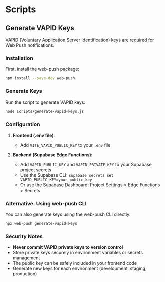 # Scripts

## Generate VAPID Keys

VAPID (Voluntary Application Server Identification) keys are required for Web Push notifications.

### Installation

First, install the web-push package:

```bash
npm install --save-dev web-push
```

### Generate Keys

Run the script to generate VAPID keys:

```bash
node scripts/generate-vapid-keys.js
```

### Configuration

1. **Frontend (.env file)**:
   - Add `VITE_VAPID_PUBLIC_KEY` to your `.env` file

2. **Backend (Supabase Edge Functions)**:
   - Add `VAPID_PUBLIC_KEY` and `VAPID_PRIVATE_KEY` to your Supabase project secrets
   - Use the Supabase CLI: `supabase secrets set VAPID_PUBLIC_KEY=your_public_key`
   - Or use the Supabase Dashboard: Project Settings > Edge Functions > Secrets

### Alternative: Using web-push CLI

You can also generate keys using the web-push CLI directly:

```bash
npx web-push generate-vapid-keys
```

### Security Notes

- **Never commit VAPID private keys to version control**
- Store private keys securely in environment variables or secrets management
- The public key can be safely included in your frontend code
- Generate new keys for each environment (development, staging, production)
